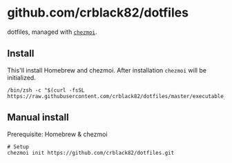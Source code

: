 # github.com/crblack82/dotfiles

dotfiles, managed with [`chezmoi`](https://github.com/crblack82/dotfiles).

## Install

This'll install Homebrew and chezmoi. After installation `chezmoi` will be initialized.

```shell
/bin/zsh -c "$(curl -fsSL https://raw.githubusercontent.com/crblack82/dotfiles/master/executable_install.zsh)"
```

## Manual install

Prerequisite: Homebrew & chezmoi

```shell
# Setup
chezmoi init https://github.com/crblack82/dotfiles.git
```